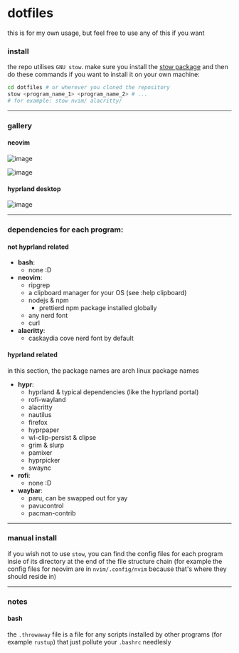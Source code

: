 # dotfiles

this is for my own usage, but feel free to use any of this if you want

### install 

the repo utilises `GNU stow`. make sure you install the [stow package](https://archlinux.org/packages/extra/any/stow/) and then do these commands if you want to install it on your own machine:

```bash
cd dotfiles # or wherever you cloned the repository
stow <program_name_1> <program_name_2> # ...
# for example: stow nvim/ alacritty/
```

---
 
### gallery

#### neovim

![image](https://github.com/user-attachments/assets/ae1c454a-9351-4f3e-9228-a4f8d15b94af)

![image](https://github.com/user-attachments/assets/0c18cafa-16af-48b3-b4d9-166a70e10a78)

#### hyprland desktop

![image](https://github.com/marzeq/dotfiles/assets/58303665/c5cd3581-6143-4bfa-8266-6a98d3c6959e)

---

### dependencies for each program:

#### not hyprland related

- **bash**:
  - none :D
- **neovim**:
  - ripgrep
  - a clipboard manager for your OS (see :help clipboard)
  - nodejs & npm
    - prettierd npm package installed globally
  - any nerd font
  - curl
- **alacritty**:
  - caskaydia cove nerd font by default

#### hyprland related

in this section, the package names are arch linux package names

- **hypr**:
  - hyprland & typical dependencies (like the hyprland portal)
  - rofi-wayland
  - alacritty
  - nautilus
  - firefox
  - hyprpaper
  - wl-clip-persist & clipse
  - grim & slurp
  - pamixer
  - hyprpicker
  - swaync
- **rofi**:
  - none :D
- **waybar**:
  - paru, can be swapped out for yay
  - pavucontrol
  - pacman-contrib

---

### manual install

if you wish not to use `stow`, you can find the config files for each program insie of its directory at the end of the file structure chain
(for example the config files for neovim are in `nvim/.config/nvim` because that's where they should reside in)

---

### notes

#### bash

the `.throwaway` file is a file for any scripts installed by other programs (for example `rustup`) that just pollute your `.bashrc` needlesly
